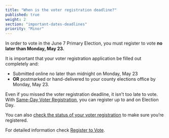 ```yaml
---
title: "When is the voter registration deadline?"
published: true
weight: 2
section: "important-dates-deadlines"
priority: "Minor"
---
```

In order to vote in the June 7 Primary Election, you must register to vote **no later than Monday, May 23.** 

It is important that your voter registration application be filled out completely and:  
- Submitted online no later than midnight on Monday, May 23
- **OR** postmarked or hand-delivered to your county elections office by Monday, May 23.

Even if you missed the voter registration deadline, it isn't too late to vote. With [Same-Day Voter Registration](#menu-item-missed-the-voter-registration-deadline-you-can-still-register-and-vote), you can register up to and on Election Day. 

You can also [check the status of your voter registration](http://www.sos.ca.gov/elections/registration-status/) to make sure you’re registered.  

For detailed information check [Register to Vote](#section-register-to-vote).
